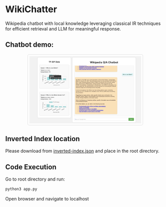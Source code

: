 # WikiChatter
Wikipedia chatbot with local knowledge leveraging classical IR techniques for efficient retrieval and LLM for meaningful response.
## Chatbot demo:
<img src="chatbotUI.png" alt="Chatbot UI" style="width:70%; height:auto; border:1px solid #ddd; border-radius:5px; padding:5px; display:block; margin:auto;" />

## Inverted Index location

Please download from [inverted-index.json](https://buffalo.box.com/s/bfeg1acj24dnz75bt0nuh12tc6abxq1g) and place in the root directory.

## Code Execution

Go to root directory and run:
   ```bash
   python3 app.py
```

Open browser and navigate to localhost
